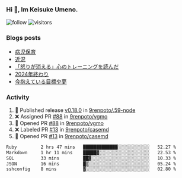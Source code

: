 ### Hi 👋, Im Keisuke Umeno.

<!--
**9renpoto/9renpoto** is a ✨ _special_ ✨ repository because its `README.md` (this file) appears on your GitHub profile.

Here are some ideas to get you started:

- 🔭 I’m currently working on ...
- 🌱 I’m currently learning ...
- 👯 I’m looking to collaborate on ...
- 🤔 I’m looking for help with ...
- 💬 Ask me about ...
- 📫 How to reach me: ...
- 😄 Pronouns: ...
- ⚡ Fun fact: ...
-->

![follow](https://img.shields.io/github/followers/9renpoto?label=Follow&style=social)
![visitors](https://komarev.com/ghpvc/?username=9renpoto&label=Profile%20views&color=0e75b6&style=flat)

### Blogs posts

<!-- BLOG-POST-LIST:START -->
- [病児保育](https://9renpoto.win/entry/2025/09/25/childcare_for_sick_children)
- [近況](https://9renpoto.win/entry/2025/04/05/current_status)
- [「怒りが消える」心のトレーニングを読んだ](https://9renpoto.win/entry/2025/02/01/anger-management)
- [2024年終わり](https://9renpoto.win/entry/2024/12/31/2024-end)
- [今抱えている目標や夢](https://9renpoto.win/entry/2024/12/02/objective)
<!-- BLOG-POST-LIST:END -->

### Activity

<!--START_SECTION:activity-->
1. 🚀 Published release [v0.18.0](https://github.com/9renpoto/.59-node/releases/tag/v0.18.0) in [9renpoto/.59-node](https://github.com/9renpoto/.59-node)
2. ❌ Assigned PR [#88](undefined) in [9renpoto/vgmo](https://github.com/9renpoto/vgmo)
3. 💪 Opened PR [#88](undefined) in [9renpoto/vgmo](https://github.com/9renpoto/vgmo)
4. ❌ Labeled PR [#13](undefined) in [9renpoto/casemd](https://github.com/9renpoto/casemd)
5. 💪 Opened PR [#13](undefined) in [9renpoto/casemd](https://github.com/9renpoto/casemd)
<!--END_SECTION:activity-->

<!--START_SECTION:waka-->

```txt
Ruby         2 hrs 47 mins   █████████████░░░░░░░░░░░░   52.27 %
Markdown     1 hr 11 mins    █████▓░░░░░░░░░░░░░░░░░░░   22.53 %
SQL          33 mins         ██▓░░░░░░░░░░░░░░░░░░░░░░   10.33 %
JSON         16 mins         █▒░░░░░░░░░░░░░░░░░░░░░░░   05.24 %
sshconfig    8 mins          ▓░░░░░░░░░░░░░░░░░░░░░░░░   02.80 %
```

<!--END_SECTION:waka-->

